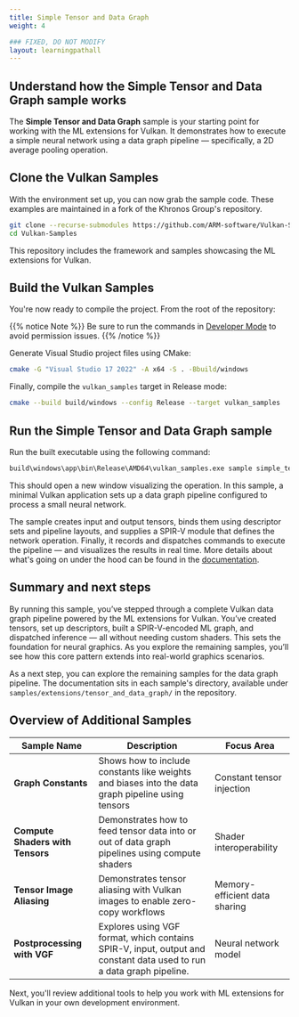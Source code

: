 ```yaml
---
title: Simple Tensor and Data Graph
weight: 4

### FIXED, DO NOT MODIFY
layout: learningpathall
---
```


## Understand how the Simple Tensor and Data Graph sample works

The **Simple Tensor and Data Graph** sample is your starting point for working with the ML extensions for Vulkan. It demonstrates how to execute a simple neural network using a data graph pipeline — specifically, a 2D average pooling operation.

## Clone the Vulkan Samples

With the environment set up, you can now grab the sample code. These examples are maintained in a fork of the Khronos Group's repository.

```bash
git clone --recurse-submodules https://github.com/ARM-software/Vulkan-Samples --branch tensor_and_data_graph
cd Vulkan-Samples
```

This repository includes the framework and samples showcasing the ML extensions for Vulkan.

## Build the Vulkan Samples

You're now ready to compile the project. From the root of the repository:

{{% notice Note %}}
Be sure to run the commands in [Developer Mode](https://learn.microsoft.com/en-us/windows/apps/get-started/enable-your-device-for-development#activate-developer-mode) to avoid permission issues.
{{% /notice %}}

Generate Visual Studio project files using CMake:
```bash
cmake -G "Visual Studio 17 2022" -A x64 -S . -Bbuild/windows
```
Finally, compile the `vulkan_samples` target in Release mode:

```bash
cmake --build build/windows --config Release --target vulkan_samples
```
## Run the Simple Tensor and Data Graph sample

Run the built executable using the following command:

```bash
build\windows\app\bin\Release\AMD64\vulkan_samples.exe sample simple_tensor_and_data_graph
```

This should open a new window visualizing the operation. In this sample, a minimal Vulkan application sets up a data graph pipeline configured to process a small neural network.

The sample creates input and output tensors, binds them using descriptor sets and pipeline layouts, and supplies a SPIR-V module that defines the network operation. Finally, it records and dispatches commands to execute the pipeline — and visualizes the results in real time. More details about what's going on under the hood can be found in the [documentation](https://arm-software.github.io/Vulkan-Samples/samples/extensions/tensor_and_data_graph/simple_tensor_and_data_graph/README.html).

## Summary and next steps

By running this sample, you’ve stepped through a complete Vulkan data graph pipeline powered by the ML extensions for Vulkan. You’ve created tensors, set up descriptors, built a SPIR-V-encoded ML graph, and dispatched inference — all without needing custom shaders. This sets the foundation for neural graphics. As you explore the remaining samples, you’ll see how this core pattern extends into real-world graphics scenarios.

As a next step, you can explore the remaining samples for the data graph pipeline. The documentation sits in each sample's directory, available under `samples/extensions/tensor_and_data_graph/` in the repository.

## Overview of Additional Samples

| Sample Name                      | Description                                                                                  | Focus Area                              |
|-------------------------------------|----------------------------------------------------------------------------------------------|------------------------------------------|
| **Graph Constants**              | Shows how to include constants like weights and biases into the data graph pipeline using tensors| Constant tensor injection           |
| **Compute Shaders with Tensors** | Demonstrates how to feed tensor data into or out of data graph pipelines using compute shaders   | Shader interoperability      |
| **Tensor Image Aliasing**      | Demonstrates tensor aliasing with Vulkan images to enable zero-copy workflows                  | Memory-efficient data sharing |
| **Postprocessing with VGF**      | Explores using VGF format, which contains SPIR-V, input, output and constant data used to run a data graph pipeline.   | Neural network model     |

Next, you'll review additional tools to help you work with ML extensions for Vulkan in your own development environment.